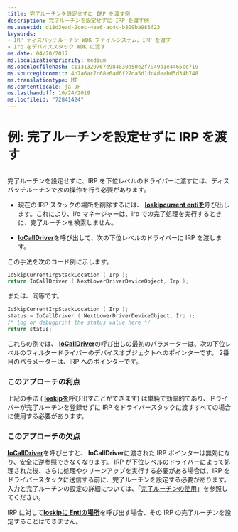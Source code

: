 ```yaml
---
title: 完了ルーチンを設定せずに IRP を渡す例
description: 完了ルーチンを設定せずに IRP を渡す例
ms.assetid: d18d3ead-2cec-4ea6-ac4c-b809ba985f23
keywords:
- IRP ディスパッチルーチン WDK ファイルシステム、IRP を渡す
- Irp をデバイススタック WDK に渡す
ms.date: 04/20/2017
ms.localizationpriority: medium
ms.openlocfilehash: c1131329767e984830a50e2f7949a1e4465ce719
ms.sourcegitcommit: 4b7a6ac7c68e6ad6f27da5d1dc4deabd5d34b748
ms.translationtype: MT
ms.contentlocale: ja-JP
ms.lasthandoff: 10/24/2019
ms.locfileid: "72841424"
---
```

# <a name="example-passing-the-irp-down-without-setting-a-completion-routine"></a>例: 完了ルーチンを設定せずに IRP を渡す


## <span id="ddk_example_passing_the_irp_down_without_setting_a_completion_routine_"></span><span id="DDK_EXAMPLE_PASSING_THE_IRP_DOWN_WITHOUT_SETTING_A_COMPLETION_ROUTINE_"></span>


完了ルーチンを設定せずに、IRP を下位レベルのドライバーに渡すには、ディスパッチルーチンで次の操作を行う必要があります。

-   現在の IRP スタックの場所を削除するには、 [**Ioskipcurrent entiを**](https://docs.microsoft.com/windows-hardware/drivers/kernel/mm-bad-pointer)呼び出します。これにより、i/o マネージャーは、irp での完了処理を実行するときに、完了ルーチンを検索しません。

-   [**IoCallDriver**](https://docs.microsoft.com/windows-hardware/drivers/ddi/wdm/nf-wdm-iocalldriver)を呼び出して、次の下位レベルのドライバーに IRP を渡します。

この手法を次のコード例に示します。

```cpp
IoSkipCurrentIrpStackLocation ( Irp ); 
return IoCallDriver ( NextLowerDriverDeviceObject, Irp ); 
```

または、同等です。

```cpp
IoSkipCurrentIrpStackLocation ( Irp ); 
status = IoCallDriver ( NextLowerDriverDeviceObject, Irp ); 
/* log or debugprint the status value here */
return status; 
```

これらの例では、 [**IoCallDriver**](https://docs.microsoft.com/windows-hardware/drivers/ddi/wdm/nf-wdm-iocalldriver)の呼び出しの最初のパラメーターは、次の下位レベルのフィルタードライバーのデバイスオブジェクトへのポインターです。 2番目のパラメーターは、IRP へのポインターです。

### <a name="span-idadvantages_of_this_approachspanspan-idadvantages_of_this_approachspanspan-idadvantages_of_this_approachspanadvantages-of-this-approach"></a><span id="Advantages_of_This_Approach"></span><span id="advantages_of_this_approach"></span><span id="ADVANTAGES_OF_THIS_APPROACH"></span>このアプローチの利点

上記の手法 ( [**Ioskipを**](https://docs.microsoft.com/windows-hardware/drivers/kernel/mm-bad-pointer)呼び出すことができます) は単純で効率的であり、ドライバーが完了ルーチンを登録せずに IRP をドライバースタックに渡すすべての場合に使用する必要があります。

### <a name="span-iddisadvantages_of_this_approachspanspan-iddisadvantages_of_this_approachspanspan-iddisadvantages_of_this_approachspandisadvantages-of-this-approach"></a><span id="Disadvantages_of_This_Approach"></span><span id="disadvantages_of_this_approach"></span><span id="DISADVANTAGES_OF_THIS_APPROACH"></span>このアプローチの欠点

[**IoCallDriver**](https://docs.microsoft.com/windows-hardware/drivers/ddi/wdm/nf-wdm-iocalldriver)を呼び出すと、 **IoCallDriver**に渡された IRP ポインターは無効になり、安全に逆参照できなくなります。 IRP が下位レベルのドライバーによって処理された後、さらに処理やクリーンアップを実行する必要がある場合は、IRP をドライバースタックに送信する前に、完了ルーチンを設定する必要があります。 入力と完了ルーチンの設定の詳細については、「[完了ルーチンの使用](using-irp-completion-routines.md)」を参照してください。

IRP に対して[**Ioskipに Entiの場所**](https://docs.microsoft.com/windows-hardware/drivers/kernel/mm-bad-pointer)を呼び出す場合、その IRP の完了ルーチンを設定することはできません。

 

 




